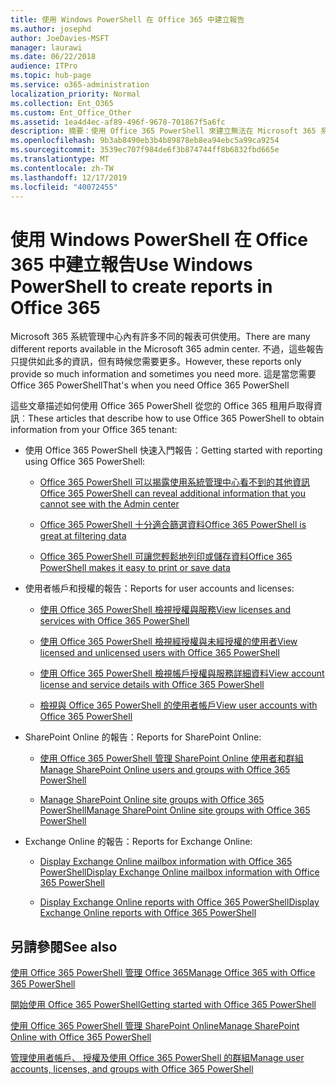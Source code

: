 ```yaml
---
title: 使用 Windows PowerShell 在 Office 365 中建立報告
ms.author: josephd
author: JoeDavies-MSFT
manager: laurawi
ms.date: 06/22/2018
audience: ITPro
ms.topic: hub-page
ms.service: o365-administration
localization_priority: Normal
ms.collection: Ent_O365
ms.custom: Ent_Office_Other
ms.assetid: 1ea4d4ec-af89-496f-9678-701867f5a6fc
description: 摘要：使用 Office 365 PowerShell 來建立無法在 Microsoft 365 系統管理中心內產生的報告。
ms.openlocfilehash: 9b3ab8490eb3b4b89878eb8ea94ebc5a99ca9254
ms.sourcegitcommit: 3539ec707f984de6f3b874744ff8b6832fbd665e
ms.translationtype: MT
ms.contentlocale: zh-TW
ms.lasthandoff: 12/17/2019
ms.locfileid: "40072455"
---
```

# <a name="use-windows-powershell-to-create-reports-in-office-365"></a><span data-ttu-id="02aa3-103">使用 Windows PowerShell 在 Office 365 中建立報告</span><span class="sxs-lookup"><span data-stu-id="02aa3-103">Use Windows PowerShell to create reports in Office 365</span></span>

<span data-ttu-id="02aa3-104">Microsoft 365 系統管理中心內有許多不同的報表可供使用。</span><span class="sxs-lookup"><span data-stu-id="02aa3-104">There are many different reports available in the Microsoft 365 admin center.</span></span> <span data-ttu-id="02aa3-105">不過，這些報告只提供如此多的資訊，但有時候您需要更多。</span><span class="sxs-lookup"><span data-stu-id="02aa3-105">However, these reports only provide so much information and sometimes you need more.</span></span> <span data-ttu-id="02aa3-106">這是當您需要 Office 365 PowerShell</span><span class="sxs-lookup"><span data-stu-id="02aa3-106">That's when you need Office 365 PowerShell</span></span>
  
<span data-ttu-id="02aa3-107">這些文章描述如何使用 Office 365 PowerShell 從您的 Office 365 租用戶取得資訊︰</span><span class="sxs-lookup"><span data-stu-id="02aa3-107">These articles that describe how to use Office 365 PowerShell to obtain information from your Office 365 tenant:</span></span>
  
- <span data-ttu-id="02aa3-108">使用 Office 365 PowerShell 快速入門報告：</span><span class="sxs-lookup"><span data-stu-id="02aa3-108">Getting started with reporting using Office 365 PowerShell:</span></span>
    
  - [<span data-ttu-id="02aa3-109">Office 365 PowerShell 可以揭露使用系統管理中心看不到的其他資訊</span><span class="sxs-lookup"><span data-stu-id="02aa3-109">Office 365 PowerShell can reveal additional information that you cannot see with the Admin center</span></span>](https://technet.microsoft.com/library/dn568034.aspx#reveal)
    
  - [<span data-ttu-id="02aa3-110">Office 365 PowerShell 十分適合篩選資料</span><span class="sxs-lookup"><span data-stu-id="02aa3-110">Office 365 PowerShell is great at filtering data</span></span>](https://technet.microsoft.com/library/dn568034.aspx#filter)
    
  - [<span data-ttu-id="02aa3-111">Office 365 PowerShell 可讓您輕鬆地列印或儲存資料</span><span class="sxs-lookup"><span data-stu-id="02aa3-111">Office 365 PowerShell makes it easy to print or save data</span></span>](https://technet.microsoft.com/library/dn568034.aspx#printsave)
    
- <span data-ttu-id="02aa3-112">使用者帳戶和授權的報告：</span><span class="sxs-lookup"><span data-stu-id="02aa3-112">Reports for user accounts and licenses:</span></span>
    
  - [<span data-ttu-id="02aa3-113">使用 Office 365 PowerShell 檢視授權與服務</span><span class="sxs-lookup"><span data-stu-id="02aa3-113">View licenses and services with Office 365 PowerShell</span></span>](view-licenses-and-services-with-office-365-powershell.md)
    
  - [<span data-ttu-id="02aa3-114">使用 Office 365 PowerShell 檢視經授權與未經授權的使用者</span><span class="sxs-lookup"><span data-stu-id="02aa3-114">View licensed and unlicensed users with Office 365 PowerShell</span></span>](view-licensed-and-unlicensed-users-with-office-365-powershell.md)
    
  - [<span data-ttu-id="02aa3-115">使用 Office 365 PowerShell 檢視帳戶授權與服務詳細資料</span><span class="sxs-lookup"><span data-stu-id="02aa3-115">View account license and service details with Office 365 PowerShell</span></span>](view-account-license-and-service-details-with-office-365-powershell.md)
    
  - [<span data-ttu-id="02aa3-116">檢視與 Office 365 PowerShell 的使用者帳戶</span><span class="sxs-lookup"><span data-stu-id="02aa3-116">View user accounts with Office 365 PowerShell</span></span>](view-user-accounts-with-office-365-powershell.md)
    
- <span data-ttu-id="02aa3-117">SharePoint Online 的報告：</span><span class="sxs-lookup"><span data-stu-id="02aa3-117">Reports for SharePoint Online:</span></span>
    
  - [<span data-ttu-id="02aa3-118">使用 Office 365 PowerShell 管理 SharePoint Online 使用者和群組</span><span class="sxs-lookup"><span data-stu-id="02aa3-118">Manage SharePoint Online users and groups with Office 365 PowerShell</span></span>](https://technet.microsoft.com/library/9680af2e-a965-4e62-92ee-da72105c7800.aspx)
    
  - [<span data-ttu-id="02aa3-119">Manage SharePoint Online site groups with Office 365 PowerShell</span><span class="sxs-lookup"><span data-stu-id="02aa3-119">Manage SharePoint Online site groups with Office 365 PowerShell</span></span>](https://technet.microsoft.com/library/122f4099-c78d-4cce-bab0-4343b04596ae.aspx)
    
- <span data-ttu-id="02aa3-120">Exchange Online 的報告：</span><span class="sxs-lookup"><span data-stu-id="02aa3-120">Reports for Exchange Online:</span></span>
    
  - [<span data-ttu-id="02aa3-121">Display Exchange Online mailbox information with Office 365 PowerShell</span><span class="sxs-lookup"><span data-stu-id="02aa3-121">Display Exchange Online mailbox information with Office 365 PowerShell</span></span>](https://technet.microsoft.com/library/13843002-56ca-4b75-81c5-84386522b01b.aspx)
    
  - [<span data-ttu-id="02aa3-122">Display Exchange Online reports with Office 365 PowerShell</span><span class="sxs-lookup"><span data-stu-id="02aa3-122">Display Exchange Online reports with Office 365 PowerShell</span></span>](https://technet.microsoft.com/library/4873a063-9fc4-4ed9-826a-6e935fef61d4.aspx)
    
## <a name="see-also"></a><span data-ttu-id="02aa3-123">另請參閱</span><span class="sxs-lookup"><span data-stu-id="02aa3-123">See also</span></span>

[<span data-ttu-id="02aa3-124">使用 Office 365 PowerShell 管理 Office 365</span><span class="sxs-lookup"><span data-stu-id="02aa3-124">Manage Office 365 with Office 365 PowerShell</span></span>](manage-office-365-with-office-365-powershell.md)
  
[<span data-ttu-id="02aa3-125">開始使用 Office 365 PowerShell</span><span class="sxs-lookup"><span data-stu-id="02aa3-125">Getting started with Office 365 PowerShell</span></span>](getting-started-with-office-365-powershell.md)
  
[<span data-ttu-id="02aa3-126">使用 Office 365 PowerShell 管理 SharePoint Online</span><span class="sxs-lookup"><span data-stu-id="02aa3-126">Manage SharePoint Online with Office 365 PowerShell</span></span>](manage-sharepoint-online-with-office-365-powershell.md)
  
[<span data-ttu-id="02aa3-127">管理使用者帳戶、 授權及使用 Office 365 PowerShell 的群組</span><span class="sxs-lookup"><span data-stu-id="02aa3-127">Manage user accounts, licenses, and groups with Office 365 PowerShell</span></span>](manage-user-accounts-and-licenses-with-office-365-powershell.md)
  
